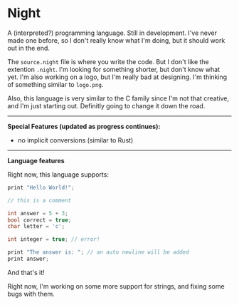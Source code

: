 # Night

A (interpreted?) programming language. Still in development. I've never made one before, so I don't really know what I'm doing, but it should work out in the end.

The `source.night` file is where you write the code. But I don't like the extention `.night`. I'm looking for something shorter, but don't know what yet. I'm also working on a logo, but I'm really bad at designing. I'm thinking of something similar to `logo.png`.

Also, this language is very similar to the C family since I'm not that creative, and I'm just starting out. Definitly going to change it down the road.

---

**Special Features (updated as progress continues):**

- no implicit conversions (similar to Rust)

---

**Language features**

Right now, this language supports:

```.cpp
print "Hello World!";

// this is a comment

int answer = 5 + 3;
bool correct = true;
char letter = 'c';

int integer = true; // error!

print "The answer is: "; // an auto newline will be added
print answer;
```

And that's it!

Right now, I'm working on some more support for strings, and fixing some bugs with them.
